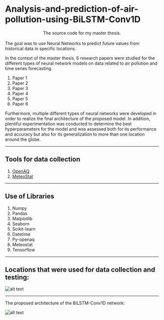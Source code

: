 # Analysis-and-prediction-of-air-pollution-using-BiLSTM-Conv1D
<div align="center">The source code for my master thesis.</div>
<br/>
The goal was to use Neural Networks to predict future values from historical data in specific locations. 

In the context of the master thesis, 6 research papers were studied for the different types of neural network models on data related to air pollution and time series forecasting.

1. Paper 1
2. Paper 2
3. Paper 3
4. Paper 4
5. Paper 5
6. Paper 6

Furthermore, multiple different types of neural networks were developed in order to realize the final architecture of the proposed model. In addition, plentiful experimentation was conducted to determine the best hyperparameters for the model and was assessed both for its performance and accuracy but also for its generalization to more than one location around the globe.

---

## Tools for data collection

1. [OpenAQ](https://openaq.org/#/)
2. [MeteoStat](https://meteostat.net/en/)

---

## Use of Libraries

1. Numpy
2. Pandas
3. Matplotlib
4. Seaborn
5. Scikit-learn
6. Datetime
7. Py-openaq
8. Meteostat
9. Tensorflow

---

## Locations that were used for data collection and testing:

![alt text](image.jpg)

---

The proposed architecture of the BiLSTM-Conv1D network:

![alt text](image.jpg)
